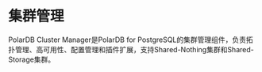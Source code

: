 # 集群管理

PolarDB Cluster Manager是PolarDB for PostgreSQL的集群管理组件，负责拓扑管理、高可用性、配置管理和插件扩展，支持Shared-Nothing集群和Shared-Storage集群。